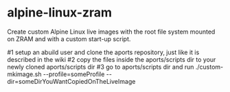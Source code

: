 # alpine-linux-zram
Create custom Alpine Linux live images with the root file system mounted on ZRAM and with a custom start-up script.

#1 setup an abuild user and clone the aports repository, just like it is described in the wiki
#2 copy the files inside the aports/scripts dir to your newly cloned aports/scripts dir
#3 go to aports/scripts dir and run ./custom-mkimage.sh --profile=someProfile --dir=someDirYouWantCopiedOnTheLiveImage
